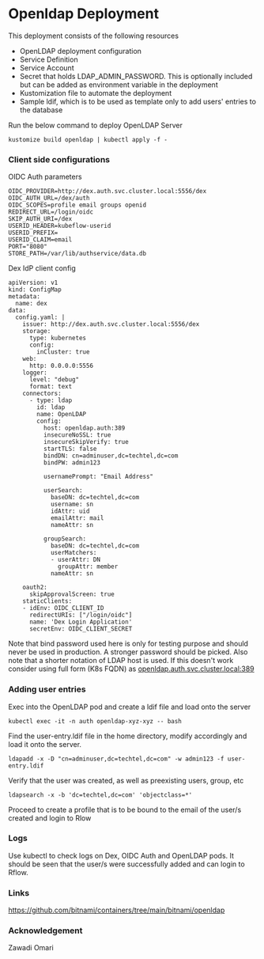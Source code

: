 # Openldap Deployment
This deployment consists of the following resources

* OpenLDAP deployment configuration
* Service Definition
* Service Account
* Secret that holds LDAP_ADMIN_PASSWORD. This is optionally included but can be added as environment variable in the deployment
* Kustomization file to automate the deployment
* Sample ldif, which is to be used as template only to add users' entries to the database

Run the below command to deploy OpenLDAP Server
```
kustomize build openldap | kubectl apply -f - 
```
### Client side configurations

OIDC Auth parameters

```
OIDC_PROVIDER=http://dex.auth.svc.cluster.local:5556/dex
OIDC_AUTH_URL=/dex/auth
OIDC_SCOPES=profile email groups openid
REDIRECT_URL=/login/oidc
SKIP_AUTH_URI=/dex
USERID_HEADER=kubeflow-userid
USERID_PREFIX=
USERID_CLAIM=email
PORT="8080"
STORE_PATH=/var/lib/authservice/data.db
```

Dex IdP client config

```
apiVersion: v1
kind: ConfigMap
metadata:
  name: dex
data:
  config.yaml: |
    issuer: http://dex.auth.svc.cluster.local:5556/dex
    storage:
      type: kubernetes
      config:
        inCluster: true
    web:
      http: 0.0.0.0:5556
    logger:
      level: "debug"
      format: text
    connectors:
      - type: ldap
        id: ldap
        name: OpenLDAP
        config:
          host: openldap.auth:389
          insecureNoSSL: true
          insecureSkipVerify: true
          startTLS: false
          bindDN: cn=adminuser,dc=techtel,dc=com
          bindPW: admin123

          usernamePrompt: "Email Address"

          userSearch:
            baseDN: dc=techtel,dc=com
            username: sn
            idAttr: uid
            emailAttr: mail
            nameAttr: sn
          
          groupSearch:
            baseDN: dc=techtel,dc=com
            userMatchers:
            - userAttr: DN
              groupAttr: member
            nameAttr: sn

    oauth2:
      skipApprovalScreen: true
    staticClients:
    - idEnv: OIDC_CLIENT_ID
      redirectURIs: ["/login/oidc"]
      name: 'Dex Login Application'
      secretEnv: OIDC_CLIENT_SECRET
```
Note that bind password used here is only for testing purpose and should never be used in production. A stronger password should be picked. Also note that a shorter notation of LDAP host is used. If this doesn't work consider using full form (K8s FQDN) as <u> openldap.auth.svc.cluster.local:389 </u>

### Adding user entries

Exec into the OpenLDAP pod and create a ldif file and load onto the server

```
kubectl exec -it -n auth openldap-xyz-xyz -- bash
```
Find the user-entry.ldif file in the home directory, modify accordingly and load it onto the server.
```
ldapadd -x -D "cn=adminuser,dc=techtel,dc=com" -w admin123 -f user-entry.ldif
```
Verify that the user was created, as well as preexisting users, group, etc
```
ldapsearch -x -b 'dc=techtel,dc=com' 'objectclass=*'
```
Proceed to create a profile that is to be bound to the email of the user/s created and login to Rlow

### Logs
Use kubectl to check logs on Dex, OIDC Auth and OpenLDAP pods. It should be seen that the user/s were successfully added and can login to Rflow.


### Links
https://github.com/bitnami/containers/tree/main/bitnami/openldap

### Acknowledgement
Zawadi Omari